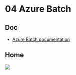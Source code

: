 # 04 Azure Batch

## Doc
* [Azure Batch documentation](https://docs.microsoft.com/en-us/azure/batch/)

## Home
[<img src="https://i.imgur.com/TPCbzcX.png">](https://i.imgur.com/TPCbzcX.png)
